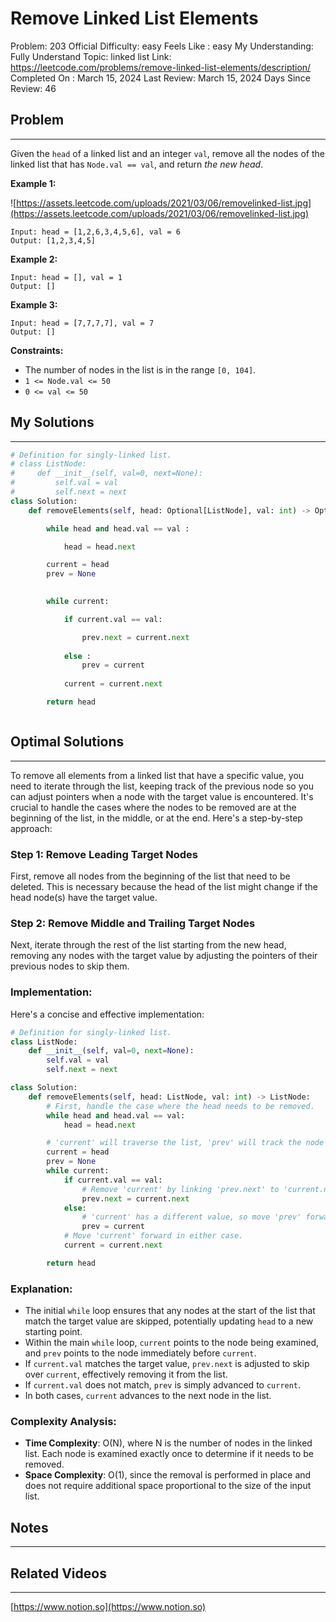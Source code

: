 # Remove Linked List Elements

Problem: 203
Official Difficulty: easy
Feels Like : easy
My Understanding: Fully Understand
Topic: linked list
Link: https://leetcode.com/problems/remove-linked-list-elements/description/
Completed On : March 15, 2024
Last Review: March 15, 2024
Days Since Review: 46

## Problem

---

Given the `head` of a linked list and an integer `val`, remove all the nodes of the linked list that has `Node.val == val`, and return *the new head*.

**Example 1:**

![https://assets.leetcode.com/uploads/2021/03/06/removelinked-list.jpg](https://assets.leetcode.com/uploads/2021/03/06/removelinked-list.jpg)

```
Input: head = [1,2,6,3,4,5,6], val = 6
Output: [1,2,3,4,5]
```

**Example 2:**

```
Input: head = [], val = 1
Output: []
```

**Example 3:**

```
Input: head = [7,7,7,7], val = 7
Output: []
```

**Constraints:**

- The number of nodes in the list is in the range `[0, 104]`.
- `1 <= Node.val <= 50`
- `0 <= val <= 50`

## My Solutions

---

```python
# Definition for singly-linked list.
# class ListNode:
#     def __init__(self, val=0, next=None):
#         self.val = val
#         self.next = next
class Solution:
    def removeElements(self, head: Optional[ListNode], val: int) -> Optional[ListNode]:

        while head and head.val == val :

            head = head.next

        current = head
        prev = None
        

        while current:

            if current.val == val:

                prev.next = current.next
                
            else :
                prev = current 
            
            current = current.next

        return head
```

```python

```

## Optimal Solutions

---

To remove all elements from a linked list that have a specific value, you need to iterate through the list, keeping track of the previous node so you can adjust pointers when a node with the target value is encountered. It's crucial to handle the cases where the nodes to be removed are at the beginning of the list, in the middle, or at the end. Here's a step-by-step approach:

### Step 1: Remove Leading Target Nodes

First, remove all nodes from the beginning of the list that need to be deleted. This is necessary because the head of the list might change if the head node(s) have the target value.

### Step 2: Remove Middle and Trailing Target Nodes

Next, iterate through the rest of the list starting from the new head, removing any nodes with the target value by adjusting the pointers of their previous nodes to skip them.

### Implementation:

Here's a concise and effective implementation:

```python
# Definition for singly-linked list.
class ListNode:
    def __init__(self, val=0, next=None):
        self.val = val
        self.next = next

class Solution:
    def removeElements(self, head: ListNode, val: int) -> ListNode:
        # First, handle the case where the head needs to be removed.
        while head and head.val == val:
            head = head.next

        # 'current' will traverse the list, 'prev' will track the node before 'current'.
        current = head
        prev = None
        while current:
            if current.val == val:
                # Remove 'current' by linking 'prev.next' to 'current.next'.
                prev.next = current.next
            else:
                # 'current' has a different value, so move 'prev' forward.
                prev = current
            # Move 'current' forward in either case.
            current = current.next

        return head

```

### Explanation:

- The initial `while` loop ensures that any nodes at the start of the list that match the target value are skipped, potentially updating `head` to a new starting point.
- Within the main `while` loop, `current` points to the node being examined, and `prev` points to the node immediately before `current`.
- If `current.val` matches the target value, `prev.next` is adjusted to skip over `current`, effectively removing it from the list.
- If `current.val` does not match, `prev` is simply advanced to `current`.
- In both cases, `current` advances to the next node in the list.

### Complexity Analysis:

- **Time Complexity**: O(N), where N is the number of nodes in the linked list. Each node is examined exactly once to determine if it needs to be removed.
- **Space Complexity**: O(1), since the removal is performed in place and does not require additional space proportional to the size of the input list.

## Notes

---

 

## Related Videos

---

[https://www.notion.so](https://www.notion.so)